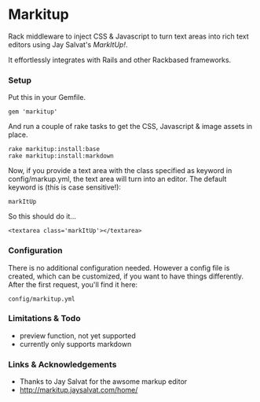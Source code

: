 Markitup
========

Rack middleware to inject CSS & Javascript to turn text areas into
rich text editors using Jay Salvat's *MarkItUp!*.

It effortlessly integrates with Rails and other Rackbased frameworks.

### Setup

Put this in your Gemfile.

    gem 'markitup'

And run a couple of rake tasks to get the CSS, Javascript & image
assets in place.

    rake markitup:install:base
    rake markitup:install:markdown

Now, if you provide a text area with the class specified as keyword in
config/markup.yml, the text area will turn into an editor. The default
keyword is (this is case sensitive!):

    markItUp

So this should do it...

    <textarea class='markItUp'></textarea>

### Configuration

There is no additional configuration needed. However a config file is
created, which can be customized, if you want to have things
differently. After the first request, you'll find it here:

    config/markitup.yml

### Limitations & Todo

 * preview function, not yet supported
 * currently only supports markdown

### Links & Acknowledgements

 * Thanks to Jay Salvat for the awsome markup editor
 * http://markitup.jaysalvat.com/home/